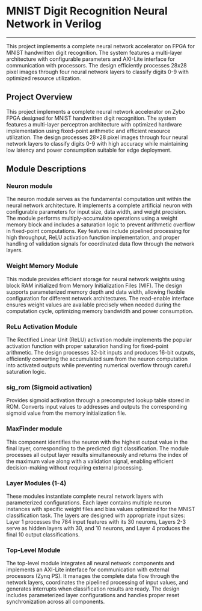 # MNIST Digit Recognition Neural Network in Verilog
---
This project implements a complete neural network accelerator on FPGA for MNIST handwritten digit recognition. The system features a multi-layer architecture with configurable parameters and AXI-Lite interface for communication with processors. The design efficiently processes 28x28 pixel images through four neural network layers to classify digits 0-9 with optimized resource utilization.

## Project Overview
This project implements a complete neural network accelerator on Zybo FPGA designed for MNIST handwritten digit recognition. The system features a multi-layer perceptron architecture with optimized hardware implementation using fixed-point arithmetic and efficient resource utilization. The design processes 28×28 pixel images through four neural network layers to classify digits 0-9 with high accuracy while maintaining low latency and power consumption suitable for edge deployment.

## Module Descriptions
### Neuron module
The neuron module serves as the fundamental computation unit within the neural network architecture. It implements a complete artificial neuron with configurable parameters for input size, data width, and weight precision. The module performs multiply-accumulate operations using a weight memory block and includes a saturation logic to prevent arithmetic overflow in fixed-point computations. Key features include pipelined processing for high throughput, ReLU activation function implementation, and proper handling of validation signals for coordinated data flow through the network layers.

### Weight Memory Module
This module provides efficient storage for neural network weights using block RAM initialized from Memory Initialization Files (MIF). The design supports parameterized memory depth and data width, allowing flexible configuration for different network architectures. The read-enable interface ensures weight values are available precisely when needed during the computation cycle, optimizing memory bandwidth and power consumption.

### ReLu Activation Module
The Rectified Linear Unit (ReLU) activation module implements the popular activation function with proper saturation handling for fixed-point arithmetic. The design processes 32-bit inputs and produces 16-bit outputs, efficiently converting the accumulated sum from the neuron computation into activated outputs while preventing numerical overflow through careful saturation logic.

### sig_rom (Sigmoid activation)
Provides sigmoid activation through a precomputed lookup table stored in ROM. Converts input values to addresses and outputs the corresponding sigmoid value from the memory initialization file.

### MaxFinder module
This component identifies the neuron with the highest output value in the final layer, corresponding to the predicted digit classification. The module processes all output layer results simultaneously and returns the index of the maximum value along with a validation signal, enabling efficient decision-making without requiring external processing.

### Layer Modules (1-4)
These modules instantiate complete neural network layers with parameterized configurations. Each layer contains multiple neuron instances with specific weight files and bias values optimized for the MNIST classification task. The layers are designed with appropriate input sizes: Layer 1 processes the 784 input features with its 30 neurons, Layers 2-3 serve as hidden layers with 30, and 10 neurons, and Layer 4 produces the final 10 output classifications.

### Top-Level Module
The top-level module integrates all neural network components and implements an AXI-Lite interface for communication with external processors (Zynq PS). It manages the complete data flow through the network layers, coordinates the pipelined processing of input values, and generates interrupts when classification results are ready. The design includes parameterized layer configurations and handles proper reset synchronization across all components.

